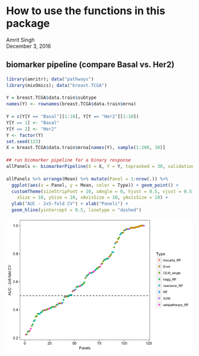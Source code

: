 # How to use the functions in this package
Amrit Singh  
December 3, 2016  



## biomarker pipeline (compare Basal vs. Her2)


```r
library(amritr); data("pathways")
library(mixOmics); data("breast.TCGA")

Y = breast.TCGA$data.train$subtype
names(Y) <- rownames(breast.TCGA$data.train$mrna)

Y = c(Y[Y == "Basal"][1:10], Y[Y == "Her2"][1:10])
Y[Y == 1] <- "Basal"
Y[Y == 2] <- "Her2"
Y <- factor(Y)
set.seed(123)
X = breast.TCGA$data.train$mrna[names(Y), sample(1:200, 30)]

## run biomarker pipeline for a binary response
allPanels <- biomarkerPipeline(X = X, Y = Y, topranked = 30, validation = "Mfold", M = 5, iter = 2, threads = 2, progressBar = TRUE, pathways = pathways)

allPanels %>% arrange(Mean) %>% mutate(Panel = 1:nrow(.)) %>% 
  ggplot(aes(x = Panel, y = Mean, color = Type)) + geom_point() +
  customTheme(sizeStripFont = 10, xAngle = 0, hjust = 0.5, vjust = 0.5,
    xSize = 10, ySize = 10, xAxisSize = 10, yAxisSize = 10) +
  ylab("AUC - 2x5-fold CV") + xlab("Panels") +
  geom_hline(yintercept = 0.5, linetype = "dashed")
```

![](README_files/figure-html/biomarkerPipeline-1.png)<!-- -->
